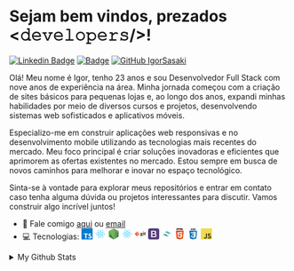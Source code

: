 # Sejam bem vindos, prezados <𝚍𝚎𝚟𝚎𝚕𝚘𝚙𝚎𝚛𝚜/>!

[![Linkedin Badge](https://img.shields.io/badge/-LinkedIn-blue?style=flat-square&logo=Linkedin&logoColor=white&link=https://www.linkedin.com/in/igor-sasaki//)](https://www.linkedin.com/in/igor-sasaki//)
[![ Badge](https://img.shields.io/badge/-Hotmail-c14438?style=flat-square&logo=Hotmail&logoColor=white&link=mailto:igor-sasaki@hotmail.com)](mailto:igor-sasaki@hotmail.com)
[![GitHub IgorSasaki](https://img.shields.io/github/followers/IgorSasaki?label=follow&style=social)](https://github.com/IgorSasaki)

Olá! Meu nome é Igor, tenho 23 anos e sou Desenvolvedor Full Stack com nove anos de experiência na área. Minha jornada começou com a criação de sites básicos para pequenas lojas e, ao longo dos anos, expandi minhas habilidades por meio de diversos cursos e projetos, desenvolvendo sistemas web sofisticados e aplicativos móveis.

Especializo-me em construir aplicações web responsivas e no desenvolvimento mobile utilizando as tecnologias mais recentes do mercado. Meu foco principal é criar soluções inovadoras e eficientes que aprimorem as ofertas existentes no mercado. Estou sempre em busca de novos caminhos para melhorar e inovar no espaço tecnológico.

Sinta-se à vontade para explorar meus repositórios e entrar em contato caso tenha alguma dúvida ou projetos interessantes para discutir. Vamos construir algo incrível juntos!

- 💬 Fale comigo [aqui](https://github.com/IgorSasaki/IgorSasaki/issues/new) ou [email](mailto:igor-sasaki@hotmail.com)
- :computer: Tecnologias: <code><img height="20" src="https://raw.githubusercontent.com/github/explore/80688e429a7d4ef2fca1e82350fe8e3517d3494d/topics/typescript/typescript.png"></code>
<code><img height="20" src="https://raw.githubusercontent.com/github/explore/80688e429a7d4ef2fca1e82350fe8e3517d3494d/topics/react/react.png"></code>
<code><img height="20" src="https://raw.githubusercontent.com/github/explore/80688e429a7d4ef2fca1e82350fe8e3517d3494d/topics/nodejs/nodejs.png"></code>
<code><img height="20" src="https://raw.githubusercontent.com/github/explore/80688e429a7d4ef2fca1e82350fe8e3517d3494d/topics/react-native/react-native.png"></code>
<code><img height="20" src="https://raw.githubusercontent.com/github/explore/80688e429a7d4ef2fca1e82350fe8e3517d3494d/topics/git/git.png"></code>
<code><img height="20" src="https://raw.githubusercontent.com/github/explore/80688e429a7d4ef2fca1e82350fe8e3517d3494d/topics/bootstrap/bootstrap.png"></code>
<code><img height="20" src="https://raw.githubusercontent.com/github/explore/80688e429a7d4ef2fca1e82350fe8e3517d3494d/topics/tailwind/tailwind.png"></code>
<code><img height="20" src="https://raw.githubusercontent.com/github/explore/80688e429a7d4ef2fca1e82350fe8e3517d3494d/topics/html/html.png"></code>
<code><img height="20" src="https://raw.githubusercontent.com/github/explore/80688e429a7d4ef2fca1e82350fe8e3517d3494d/topics/css/css.png"></code>
<code><img height="20" src="https://raw.githubusercontent.com/github/explore/80688e429a7d4ef2fca1e82350fe8e3517d3494d/topics/javascript/javascript.png"></code>

<details>
  <summary>My Github Stats</summary>
  <br>

  <p align="center">
    <img align="center" src="https://github-readme-stats.vercel.app/api?username=IgorSasaki&show_icons=true&theme=dracula" alt="Igor Sasaki's Github Stats" alt="Igor Sasaki's Github Status" />
  </p>
</details>
